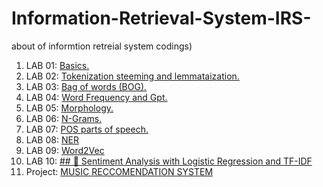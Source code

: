 # Information-Retrieval-System-IRS-
about of informtion retreial system codings)
1. LAB 01: [Basics.](https://github.com/DEEPAK-RAMGIRI/Information-Retrieval-System-IRS-/blob/main/IR_Lab_Assignment_01.ipynb)
2. LAB 02: [Tokenization steeming and lemmataization.](https://github.com/DEEPAK-RAMGIRI/Information-Retrieval-System-IRS-/blob/main/IR_Lab_Assignment_02.ipynb)
3. LAB 03: [Bag of words (BOG).](https://github.com/DEEPAK-RAMGIRI/Information-Retrieval-System-IRS-/blob/main/IR_Lab_Assignment_02.ipynb)
4. LAB 04: [Word Frequency and Gpt.](https://github.com/DEEPAK-RAMGIRI/Information-Retrieval-System-IRS-/blob/main/IR_Lab_Assignment_04.ipynb)
5. LAB 05: [Morphology.](https://github.com/DEEPAK-RAMGIRI/Information-Retrieval-System-IRS-/blob/main/IR_Lab_Assignment_05.ipynb)
6. LAB 06: [N-Grams.](https://github.com/DEEPAK-RAMGIRI/Information-Retrieval-System-IRS-/blob/main/IR_Lab_Assignment_06.ipynb)
7. LAB 07: [POS parts of speech.](https://github.com/DEEPAK-RAMGIRI/Information-Retrieval-System-IRS-/blob/main/IR_Lab_Assignment_07.ipynb)
8. LAB 08: [NER](https://github.com/DEEPAK-RAMGIRI/Information-Retrieval-System-IRS-/blob/main/IR_Lab_Assignment_08.ipynb)
9. LAB 09: [Word2Vec](https://github.com/DEEPAK-RAMGIRI/Information-Retrieval-System-IRS-/blob/main/IR_Lab_Assignment_09.ipynb)
10. LAB 10: [## 🧠 Sentiment Analysis with Logistic Regression and TF-IDF](https://github.com/DEEPAK-RAMGIRI/Information-Retrieval-System-IRS-/blob/main/IR_Lab_Assignment_10.ipynb)
11. Project: [MUSIC RECCOMENDATION SYSTEM](https://github.com/DEEPAK-RAMGIRI/Information-Retrieval-System-IRS-/blob/main/PROJECT.ipynb)

